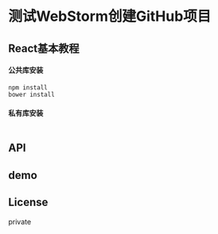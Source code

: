 测试WebStorm创建GitHub项目
========================

## React基本教程

#### 公共库安装
```{bash}
npm install
bower install
```

#### 私有库安装
```{bash}

```

## API

## demo

## License

private
